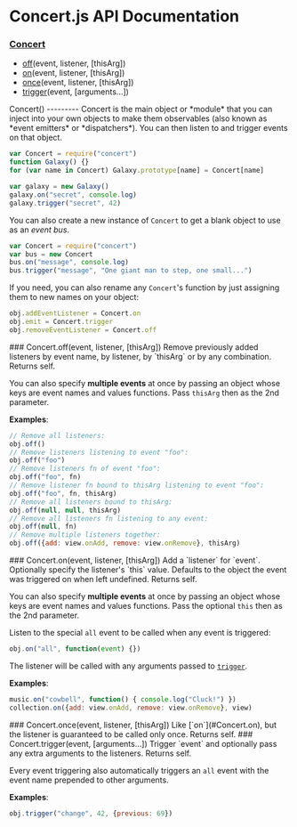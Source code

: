 Concert.js API Documentation
============================
### [Concert](#Concert)
- [off](#Concert.off)(event, listener, [thisArg])
- [on](#Concert.on)(event, listener, [thisArg])
- [once](#Concert.once)(event, listener, [thisArg])
- [trigger](#Concert.trigger)(event, [arguments...])


<a name="Concert" />
Concert()
---------
Concert is the main object or *module* that you can inject into your own
objects to make them observables (also known as *event emitters* or
*dispatchers*). You can then listen to and trigger events on that object.

```javascript
var Concert = require("concert")
function Galaxy() {}
for (var name in Concert) Galaxy.prototype[name] = Concert[name]

var galaxy = new Galaxy()
galaxy.on("secret", console.log)
galaxy.trigger("secret", 42)
```

You can also create a new instance of `Concert` to get a blank object to
use as an *event bus*.
```javascript
var Concert = require("concert")
var bus = new Concert
bus.on("message", console.log)
bus.trigger("message", "One giant man to step, one small...")
```

If you need, you can also rename any `Concert`'s function by just assigning
them to new names on your object:
```javascript
obj.addEventListener = Concert.on
obj.emit = Concert.trigger
obj.removeEventListener = Concert.off
```

<a name="Concert.off" />
### Concert.off(event, listener, [thisArg])
Remove previously added listeners by event name, by listener, by `thisArg`
or by any combination.  
Returns self.

You can also specify **multiple events** at once by passing an object whose
keys are event names and values functions.  Pass `thisArg` then as the 2nd
parameter.

**Examples**:
```javascript
// Remove all listeners:
obj.off()
// Remove listeners listening to event "foo":
obj.off("foo")
// Remove listeners fn of event "foo":
obj.off("foo", fn)
// Remove listener fn bound to thisArg listening to event "foo":
obj.off("foo", fn, thisArg)
// Remove all listeners bound to thisArg:
obj.off(null, null, thisArg)
// Remove all listeners fn listening to any event:
obj.off(null, fn)
// Remove multiple listeners together:
obj.off({add: view.onAdd, remove: view.onRemove}, thisArg)
```

<a name="Concert.on" />
### Concert.on(event, listener, [thisArg])
Add a `listener` for `event`.  
Optionally specify the listener's `this` value. Defaults to the object
the event was triggered on when left undefined.  
Returns self.

You can also specify **multiple events** at once by passing an object whose
keys are event names and values functions.  Pass the optional `this` then as
the 2nd parameter.

Listen to the special `all` event to be called when any event is triggered:
```javascript
obj.on("all", function(event) {})
```

The listener will be called with any arguments passed to
[`trigger`](#Concert.trigger).

**Examples**:
```javascript
music.on("cowbell", function() { console.log("Cluck!") })
collection.on({add: view.onAdd, remove: view.onRemove}, view)
```

<a name="Concert.once" />
### Concert.once(event, listener, [thisArg])
Like [`on`](#Concert.on), but the listener is guaranteed to be called only
once.  
Returns self.

<a name="Concert.trigger" />
### Concert.trigger(event, [arguments...])
Trigger `event` and optionally pass any extra arguments to the listeners.  
Returns self.

Every event triggering also automatically triggers an `all` event with the
event name prepended to other arguments.

**Examples**:
```javascript
obj.trigger("change", 42, {previous: 69})
```
